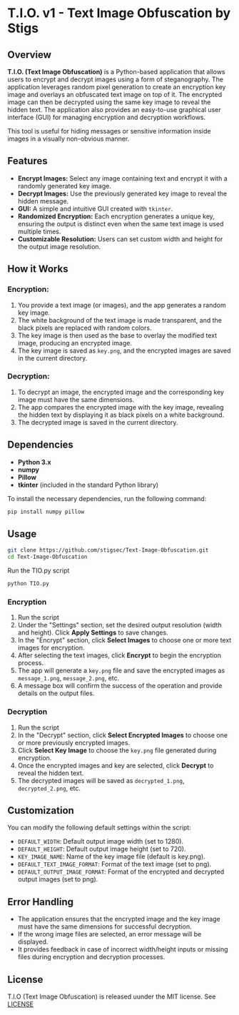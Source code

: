 # T.I.O. v1 - Text Image Obfuscation by Stigs

## Overview
**T.I.O. (Text Image Obfuscation)** is a Python-based application that allows users to encrypt and decrypt images using a form of steganography. The application leverages random pixel generation to create an encryption key image and overlays an obfuscated text image on top of it. The encrypted image can then be decrypted using the same key image to reveal the hidden text. The application also provides an easy-to-use graphical user interface (GUI) for managing encryption and decryption workflows.

This tool is useful for hiding messages or sensitive information inside images in a visually non-obvious manner.

## Features
- **Encrypt Images:** Select any image containing text and encrypt it with a randomly generated key image.
- **Decrypt Images:** Use the previously generated key image to reveal the hidden message.
- **GUI:** A simple and intuitive GUI created with `tkinter`.
- **Randomized Encryption:** Each encryption generates a unique key, ensuring the output is distinct even when the same text image is used multiple times.
- **Customizable Resolution:** Users can set custom width and height for the output image resolution.

## How it Works

### Encryption:
1. You provide a text image (or images), and the app generates a random key image.
2. The white background of the text image is made transparent, and the black pixels are replaced with random colors.
3. The key image is then used as the base to overlay the modified text image, producing an encrypted image.
4. The key image is saved as `key.png`, and the encrypted images are saved in the current directory.

### Decryption:
1. To decrypt an image, the encrypted image and the corresponding key image must have the same dimensions.
2. The app compares the encrypted image with the key image, revealing the hidden text by displaying it as black pixels on a white background.
3. The decrypted image is saved in the current directory.

## Dependencies
- **Python 3.x**
- **numpy**
- **Pillow**
- **tkinter** (included in the standard Python library)

To install the necessary dependencies, run the following command:

```bash
pip install numpy pillow
```
## Usage
```bash
git clone https://github.com/stigsec/Text-Image-Obfuscation.git
cd Text-Image-Obfuscation
```
Run the TIO.py script
```bash
python TIO.py
```
### Encryption
1. Run the script
2. Under the "Settings" section, set the desired output resolution (width and height). Click **Apply Settings** to save changes.
3. In the "Encrypt" section, click **Select Images** to choose one or more text images for encryption.
4. After selecting the text images, click **Encrypt** to begin the encryption process.
5. The app will generate a `key.png` file and save the encrypted images as `message_1.png`, `message_2.png`, etc.
6. A message box will confirm the success of the operation and provide details on the output files.

### Decryption
1. Run the script
2. In the "Decrypt" section, click **Select Encrypted Images** to choose one or more previously encrypted images.
3. Click **Select Key Image** to choose the `key.png` file generated during encryption.
4. Once the encrypted images and key are selected, click **Decrypt** to reveal the hidden text.
5. The decrypted images will be saved as `decrypted_1.png`, `decrypted_2.png`, etc.

## Customization
You can modify the following default settings within the script:
- `DEFAULT_WIDTH`: Default output image width (set to 1280).
- `DEFAULT_HEIGHT`: Default output image height (set to 720).
- `KEY_IMAGE_NAME`: Name of the key image file (default is key.png).
- `DEFAULT_TEXT_IMAGE_FORMAT`: Format of the text image (set to png).
- `DEFAULT_OUTPUT_IMAGE_FORMAT`: Format of the encrypted and decrypted output images (set to png).

## Error Handling
- The application ensures that the encrypted image and the key image must have the same dimensions for successful decryption.
- If the wrong image files are selected, an error message will be displayed.
- It provides feedback in case of incorrect width/height inputs or missing files during encryption and decryption processes.

## License
T.I.O (Text Image Obfuscation) is released uunder the MIT license. See [LICENSE](LICENSE)

